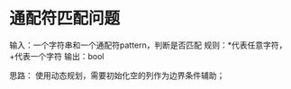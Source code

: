 # 通配符匹配问题

输入：一个字符串和一个通配符pattern，判断是否匹配
规则：*代表任意字符，+代表一个字符
输出：bool



思路：
    使用动态规划，需要初始化空的列作为边界条件辅助；
    
    